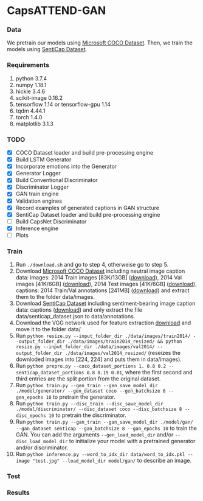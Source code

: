# CapsATTEND-GAN
### Data
We pretrain our models using [Microsoft COCO Dataset](http://cocodataset.org/#download). 
Then, we train the models using [SentiCap Dataset](http://cm.cecs.anu.edu.au/post/senticap/).

### Requirements
1. python 3.7.4
2. numpy 1.18.1
3. hickle 3.4.6
4. scikit-image 0.16.2
5. tensorflow 1.14 or tensorflow-gpu 1.14
6. tqdm 4.44.1
7. torch 1.4.0
8. matplotlib 3.1.3

### TODO
- [x] COCO Dataset loader and build pre-processing engine
- [x] Build LSTM Generator
- [x] Incorporate emotions into the Generator
- [x] Generator Logger
- [x] Build Conventional Discriminator
- [x] Discriminator Logger
- [x] GAN train engine
- [x] Validation engines
- [x] Record examples of generated captions in GAN structure
- [x] SentiCap Dataset loader and build pre-processing engine
- [ ] Build CapsNet Discriminator
- [x] Inference engine
- [ ] Plots

### Train
1. Run `./download.sh` and go to step 4, otherweise go to step 5.
2. Download [Microsoft COCO Dataset](http://cocodataset.org/#download) including neutral image caption data: images: 2014 Train images [83K/13GB] ([download](http://images.cocodataset.org/zips/train2014.zip)), 2014 Val images [41K/6GB] ([download](http://images.cocodataset.org/zips/val2014.zip)), 2014 Test images [41K/6GB] ([download](http://images.cocodataset.org/zips/test2014.zip)), captions: 2014 Train/Val annotations [241MB] ([download](http://images.cocodataset.org/annotations/annotations_trainval2014.zip)) and extract them to the folder data/images.
3. Download [SentiCap Dataset](http://cm.cecs.anu.edu.au/post/senticap/) including sentiment-bearing image caption data: captions ([download](http://users.cecs.anu.edu.au/~u4534172/data/Senticap/senticap_dataset.zip)) and only extract the file data/senticap_dataset.json to data/annotations.
4. Download the VGG network used for feature extraction [download](http://www.vlfeat.org/matconvnet/models/imagenet-vgg-verydeep-19.mat) and move it to the folder data/
5. Run `python resize.py --input_folder_dir ./data/images/train2014/ --output_folder_dir ./data/images/train2014_resized/ && python resize.py --input_folder_dir ./data/images/val2014/ --output_folder_dir ./data/images/val2014_resized/` (reseizes the downloded images into [224, 224] and puts them in data/images).
6. Run `python prepro.py --coco_dataset_portions 1. 0.8 0.2 --senticap_dataset_portions 0.8 0.19 0.01`, where the first second and third entries are the split portion from the original dataset.
7. Run `python train.py --gen_train --gen_save_model_dir ./model/generator/ --gen_dataset coco --gen_batchsize 8 --gen_epochs 10` to pretrain the generator.
8. Run `python train.py --disc_train --disc_save_model_dir ./model/discriminator/ --disc_dataset coco --disc_batchsize 8 --disc_epochs 10` to pretrain the discriminator.
9. Run `python train.py --gan_train --gan_save_model_dir ./model/gan/ --gan_dataset senticap --gan_batchsize 8 --gan_epochs 10` to train the GAN. You can add the arguments `--gen_load_model_dir` and/or `--disc_load_model_dir` to initialize your model with a pretrained generator and/or discriminator.
10. Run `python inference.py --word_to_idx_dir data/word_to_idx.pkl --image "test.jpg" --load_model_dir model/gan/` to describe an image.

### Test

### Results
